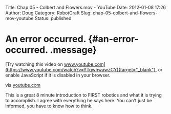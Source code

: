 Title: Chap 05 - Colbert and Flowers.mov - YouTube
Date: 2012-01-08 17:26
Author: Doug
Category: RobotCraft
Slug: chap-05-colbert-and-flowers-mov-youtube
Status: published


# An error occurred. {#an-error-occurred. .message}

[Try watching this video on www.youtube.com](https://www.youtube.com/watch?v=YTqwhwawzCY){target="_blank"}, or enable JavaScript if it is disabled in your browser.

via [youtube.com](http://www.youtube.com/watch?v=YTqwhwawzCY&feature=related)

This is a great 8 minute introduction to FIRST robotics and what it is trying to accomplish. I agree with everything he says here. You can't just be informed, you have to know how to think.
